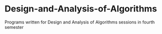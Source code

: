 # Design-and-Analysis-of-Algorithms
Programs written for Design and Analysis of Algorithms sessions in fourth semester
